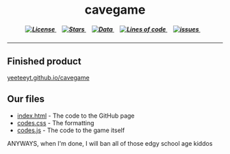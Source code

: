 <h1 align = "center">cavegame</h1>

<h5 align = "center">
<a href = "https://github.com/yeeteeyt/cavegame/blob/main/LICENSE.txt">	
	<img alt="License" src="https://img.shields.io/badge/License-MPL--2.0-important?logo=GitHub&logoColor=white&style=for-the-badge">
</a>⠀

<a href = "https://github.com/yeeteeyt/cavegame/stargazers">	
	<img alt="Stars" src="https://img.shields.io/github/stars/yeeteeyt/cavegame?logo=GitHub&logoColor=white&style=for-the-badge">
</a>⠀

<a href = "https://github.com/yeeteeyt/cavegame/find/main">	
	<img alt="Data" src="https://img.shields.io/github/repo-size/yeeteeyt/cavegame?color=lightblue&label=Data&logo=GitHub&logoColor=white&style=for-the-badge">
</a>⠀

<a href = "https://github.com/yeeteeyt/cavegame/find/main">
	<img alt="Lines of code" src="https://img.shields.io/tokei/lines/github/yeeteeyt/cavegame?color=green&label=Lines&logo=Circle&logoColor=white&style=for-the-badge">
</a>⠀

<a href = "https://github.com/yeeteeyt/cavegame/issues">	
	<img alt="issues" src="https://img.shields.io/github/issues/yeeteeyt/cavegame?color=success&label=issues&logo=GitHub%20Actions&logoColor=white&style=for-the-badge">
</a>⠀  

</h5>

_____
<h2>Finished product</h2>
<a href = "https://yeeteeyt.github.io/cavegame/">yeeteeyt.github.io/cavegame</a>

## Our files
- [index.html](https://github.com/yeeteeyt/cavegame/blob/909d79694c6ee8412f53d1025864d63f54d15897/index.html) - The code to the GitHub page
- [codes.css](https://github.com/yeeteeyt/cavegame/blob/909d79694c6ee8412f53d1025864d63f54d15897/codes.css) - The formatting
- [codes.js](https://github.com/yeeteeyt/cavegame/blob/909d79694c6ee8412f53d1025864d63f54d15897/codes.js) - The code to the game itself



ANYWAYS, when I'm done, I will ban all of those edgy school age kiddos
